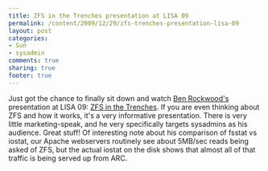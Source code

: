```yaml
---
title: ZFS in the Trenches presentation at LISA 09
permalink: /content/2009/12/29/zfs-trenches-presentation-lisa-09
layout: post
categories:
- Sun
- sysadmin
comments: true
sharing: true
footer: true
---
```

Just got the chance to finally sit down and watch [Ben
Rockwood's](http://www.cuddletech.com) presentation at LISA 09: [ZFS in the
Trenches](http://slx.sun.com/1179275886). If you are even thinking about ZFS
and how it works, it's a very informative presentation. There is very little
marketing-speak, and he very specifically targets sysadmins as his audience.
Great stuff! Of interesting note about his comparison of fsstat vs iostat, our
Apache webservers routinely see about 5MB/sec reads being asked of ZFS, but
the actual iostat on the disk shows that almost all of that traffic is being
served up from ARC.

